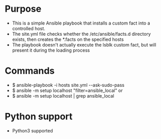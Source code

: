 Purpose
=======
- This is a simple Ansible playbook that installs a custom fact into a controlled host.
- The site.yml file checks whether the /etc/ansible/facts.d directory exists, then creates
  the *.facts on the specified hosts
- The playbook doesn't actually execute the lsblk custom fact, but will present it during 
  the loading process

Commands
========
- $ ansible-playbook -i hosts site.yml --ask-sudo-pass
- $ ansible -m setup localhost "filter=ansible_local" 
or 
- $ ansible -m setup localhost | grep ansible_local

Python support
========

- Python3 supported 